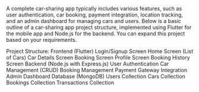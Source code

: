 A complete car-sharing app typically includes various features, such as user authentication, car booking, payment integration, location tracking, and an admin dashboard for managing cars and users. Below is a basic outline of a car-sharing app project structure, implemented using Flutter for the mobile app and Node.js for the backend. You can expand this project based on your requirements.

Project Structure:
Frontend (Flutter)
Login/Signup Screen
Home Screen (List of Cars)
Car Details Screen
Booking Screen
Profile Screen
Booking History Screen
Backend (Node.js with Express.js)
User Authentication
Car Management (CRUD)
Booking Management
Payment Gateway Integration
Admin Dashboard
Database (MongoDB)
Users Collection
Cars Collection
Bookings Collection
Transactions Collection
